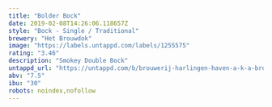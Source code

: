```yaml
---
title: "Bolder Bock"
date: 2019-02-08T14:26:06.118657Z
style: "Bock - Single / Traditional"
brewery: "Het Brouwdok"
image: "https://labels.untappd.com/labels/1255575"
rating: "3.46"
description: "Smokey Double Bock"
untappd_url: "https://untappd.com/b/brouwerij-harlingen-haven-a-k-a-brouwdok-bolder-bock/1255575"
abv: "7.5"
ibu: "30"
robots: noindex,nofollow
---
```

